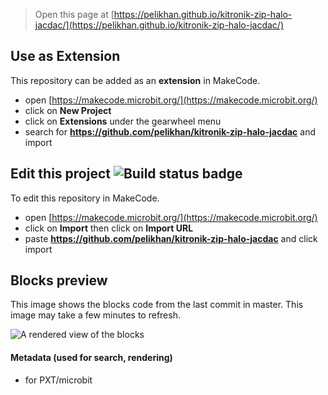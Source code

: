 
> Open this page at [https://pelikhan.github.io/kitronik-zip-halo-jacdac/](https://pelikhan.github.io/kitronik-zip-halo-jacdac/)

## Use as Extension

This repository can be added as an **extension** in MakeCode.

* open [https://makecode.microbit.org/](https://makecode.microbit.org/)
* click on **New Project**
* click on **Extensions** under the gearwheel menu
* search for **https://github.com/pelikhan/kitronik-zip-halo-jacdac** and import

## Edit this project ![Build status badge](https://github.com/pelikhan/kitronik-zip-halo-jacdac/workflows/MakeCode/badge.svg)

To edit this repository in MakeCode.

* open [https://makecode.microbit.org/](https://makecode.microbit.org/)
* click on **Import** then click on **Import URL**
* paste **https://github.com/pelikhan/kitronik-zip-halo-jacdac** and click import

## Blocks preview

This image shows the blocks code from the last commit in master.
This image may take a few minutes to refresh.

![A rendered view of the blocks](https://github.com/pelikhan/kitronik-zip-halo-jacdac/raw/master/.github/makecode/blocks.png)

#### Metadata (used for search, rendering)

* for PXT/microbit
<script src="https://makecode.com/gh-pages-embed.js"></script><script>makeCodeRender("{{ site.makecode.home_url }}", "{{ site.github.owner_name }}/{{ site.github.repository_name }}");</script>
